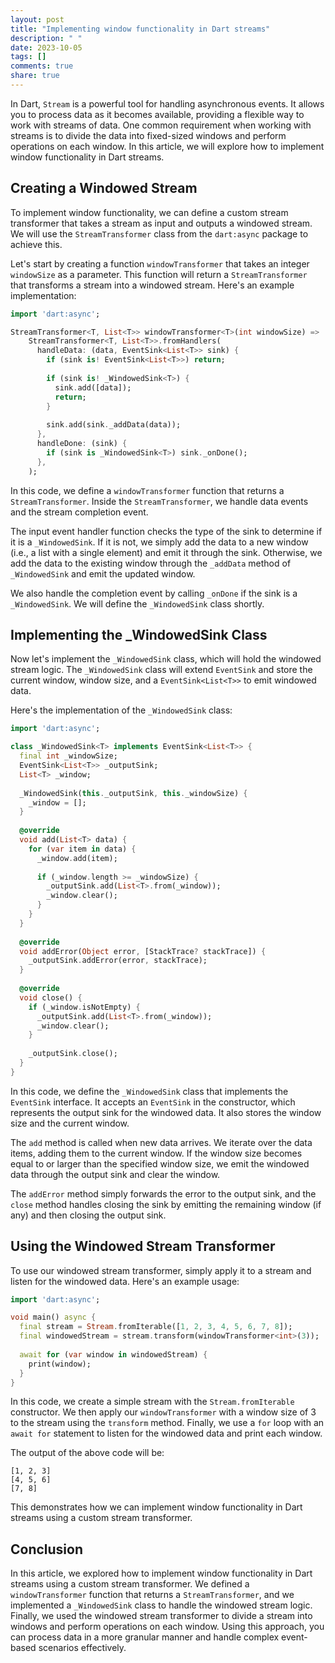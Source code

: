 ```yaml
---
layout: post
title: "Implementing window functionality in Dart streams"
description: " "
date: 2023-10-05
tags: []
comments: true
share: true
---
```


In Dart, `Stream` is a powerful tool for handling asynchronous events. It allows you to process data as it becomes available, providing a flexible way to work with streams of data. One common requirement when working with streams is to divide the data into fixed-sized windows and perform operations on each window. In this article, we will explore how to implement window functionality in Dart streams.

## Creating a Windowed Stream

To implement window functionality, we can define a custom stream transformer that takes a stream as input and outputs a windowed stream. We will use the `StreamTransformer` class from the `dart:async` package to achieve this.

Let's start by creating a function `windowTransformer` that takes an integer `windowSize` as a parameter. This function will return a `StreamTransformer` that transforms a stream into a windowed stream. Here's an example implementation:

```dart
import 'dart:async';

StreamTransformer<T, List<T>> windowTransformer<T>(int windowSize) =>
    StreamTransformer<T, List<T>>.fromHandlers(
      handleData: (data, EventSink<List<T>> sink) {
        if (sink is! EventSink<List<T>>) return;
        
        if (sink is! _WindowedSink<T>) {
          sink.add([data]);
          return;
        }
        
        sink.add(sink._addData(data));
      },
      handleDone: (sink) {
        if (sink is _WindowedSink<T>) sink._onDone();
      },
    );
```

In this code, we define a `windowTransformer` function that returns a `StreamTransformer`. Inside the `StreamTransformer`, we handle data events and the stream completion event.

The input event handler function checks the type of the sink to determine if it is a `_WindowedSink`. If it is not, we simply add the data to a new window (i.e., a list with a single element) and emit it through the sink. Otherwise, we add the data to the existing window through the `_addData` method of `_WindowedSink` and emit the updated window.

We also handle the completion event by calling `_onDone` if the sink is a `_WindowedSink`. We will define the `_WindowedSink` class shortly.

## Implementing the _WindowedSink Class

Now let's implement the `_WindowedSink` class, which will hold the windowed stream logic. The `_WindowedSink` class will extend `EventSink` and store the current window, window size, and a `EventSink<List<T>>` to emit windowed data.

Here's the implementation of the `_WindowedSink` class:

```dart
import 'dart:async';

class _WindowedSink<T> implements EventSink<List<T>> {
  final int _windowSize;
  EventSink<List<T>> _outputSink;
  List<T> _window;
  
  _WindowedSink(this._outputSink, this._windowSize) {
    _window = [];
  }
  
  @override
  void add(List<T> data) {
    for (var item in data) {
      _window.add(item);
      
      if (_window.length >= _windowSize) {
        _outputSink.add(List<T>.from(_window));
        _window.clear();
      }
    }
  }
  
  @override
  void addError(Object error, [StackTrace? stackTrace]) {
    _outputSink.addError(error, stackTrace);
  }
  
  @override
  void close() {
    if (_window.isNotEmpty) {
      _outputSink.add(List<T>.from(_window));
      _window.clear();
    }
    
    _outputSink.close();
  }
}
```

In this code, we define the `_WindowedSink` class that implements the `EventSink` interface. It accepts an `EventSink` in the constructor, which represents the output sink for the windowed data. It also stores the window size and the current window.

The `add` method is called when new data arrives. We iterate over the data items, adding them to the current window. If the window size becomes equal to or larger than the specified window size, we emit the windowed data through the output sink and clear the window.

The `addError` method simply forwards the error to the output sink, and the `close` method handles closing the sink by emitting the remaining window (if any) and then closing the output sink.

## Using the Windowed Stream Transformer

To use our windowed stream transformer, simply apply it to a stream and listen for the windowed data. Here's an example usage:

```dart
import 'dart:async';

void main() async {
  final stream = Stream.fromIterable([1, 2, 3, 4, 5, 6, 7, 8]);
  final windowedStream = stream.transform(windowTransformer<int>(3));
  
  await for (var window in windowedStream) {
    print(window);
  }
}
```

In this code, we create a simple stream with the `Stream.fromIterable` constructor. We then apply our `windowTransformer` with a window size of 3 to the stream using the `transform` method. Finally, we use a `for` loop with an `await for` statement to listen for the windowed data and print each window.

The output of the above code will be:

```
[1, 2, 3]
[4, 5, 6]
[7, 8]
```

This demonstrates how we can implement window functionality in Dart streams using a custom stream transformer.

## Conclusion

In this article, we explored how to implement window functionality in Dart streams using a custom stream transformer. We defined a `windowTransformer` function that returns a `StreamTransformer`, and we implemented a `_WindowedSink` class to handle the windowed stream logic. Finally, we used the windowed stream transformer to divide a stream into windows and perform operations on each window. Using this approach, you can process data in a more granular manner and handle complex event-based scenarios effectively.